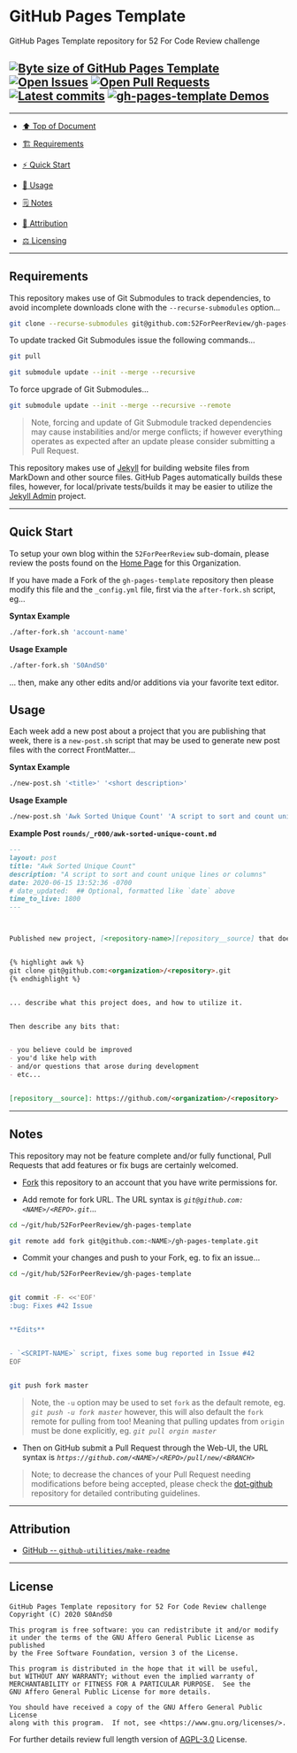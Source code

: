 # GitHub Pages Template
[heading__top]:
  #github-pages-template
  "&#x2B06; GitHub Pages Template repository for 52 For Code Review challenge"


GitHub Pages Template repository for 52 For Code Review challenge


## [![Byte size of GitHub Pages Template][badge__master__gh_pages_template__source_code]][gh_pages_template__master__source_code] [![Open Issues][badge__issues__gh_pages_template]][issues__gh_pages_template] [![Open Pull Requests][badge__pull_requests__gh_pages_template]][pull_requests__gh_pages_template] [![Latest commits][badge__commits__gh_pages_template__master]][commits__gh_pages_template__master] [![gh-pages-template Demos][badge__gh_pages__gh_pages_template]][gh_pages__gh_pages_template]



------


- [:arrow_up: Top of Document][heading__top]

- [:building_construction: Requirements][heading__requirements]

- [:zap: Quick Start][heading__quick_start]

- [&#x1F9F0; Usage][heading__usage]

- [&#x1F5D2; Notes][heading__notes]

- [:card_index: Attribution][heading__attribution]

- [:balance_scale: Licensing][heading__license]


------



## Requirements
[heading__requirements]:
  #requirements
  "&#x1F3D7; Prerequisites and/or dependencies that this project needs to function properly"


This repository makes use of Git Submodules to track dependencies, to avoid incomplete downloads clone with the `--recurse-submodules` option...


```Bash
git clone --recurse-submodules git@github.com:52ForPeerReview/gh-pages-template.git
```


To update tracked Git Submodules issue the following commands...


```Bash
git pull

git submodule update --init --merge --recursive
```


To force upgrade of Git Submodules...


```Bash
git submodule update --init --merge --recursive --remote
```


> Note, forcing and update of Git Submodule tracked dependencies may cause instabilities and/or merge conflicts; if however everything operates as expected after an update please consider submitting a Pull Request.


This repository makes use of [Jekyll][jekyllrb__home] for building website files from MarkDown and other source files. GitHub Pages automatically builds these files, however, for local/private tests/builds it may be easier to utilize the [Jekyll Admin][jekyll_admin__source] project.


___


## Quick Start
[heading__quick_start]:
  #quick-start
  "&#9889; Perhaps as easy as one, 2.0,..."


To setup your own blog within the `52ForPeerReview` sub-domain, please review the posts found on the [Home Page][52forpeerreview__gh_pages__home] for this Organization.


If you have made a Fork of the `gh-pages-template` repository then please modify this file and the `_config.yml` file, first via the `after-fork.sh` script, eg...


**Syntax Example**


```Bash
./after-fork.sh 'account-name'
```


**Usage Example**


```Bash
./after-fork.sh 'S0AndS0'
```


... then, make any other edits and/or additions via your favorite text editor.


## Usage
[heading__usage]:
  #usage
  "&#x1F9F0;"


Each week add a new post about a project that you are publishing that week, there is a `new-post.sh` script that may be used to generate new post files with the correct FrontMatter...


**Syntax Example**


```Bash
./new-post.sh '<title>' '<short description>'
```


**Usage Example**


```Bash
./new-post.sh 'Awk Sorted Unique Count' 'A script to sort and count unique lines or columns'
```


**Example Post `rounds/_r000/awk-sorted-unique-count.md`**


```MarkDown
---
layout: post
title: "Awk Sorted Unique Count"
description: "A script to sort and count unique lines or columns"
date: 2020-06-15 13:52:36 -0700
# date_updated:  ## Optional, formatted like `date` above
time_to_live: 1800
---



Published new project, [<repository-name>][repository__source] that does stuff...


{% highlight awk %}
git clone git@github.com:<organization>/<repository>.git
{% endhighlight %}


... describe what this project does, and how to utilize it.


Then describe any bits that:


- you believe could be improved
- you'd like help with
- and/or questions that arose during development
- etc...


[repository__source]: https://github.com/<organization>/<repository>
```


___


## Notes
[heading__notes]:
  #notes
  "&#x1F5D2; Additional things to keep in mind when developing"


This repository may not be feature complete and/or fully functional, Pull Requests that add features or fix bugs are certainly welcomed.


- [Fork][gh_pages_template__fork_it] this repository to an account that you have write permissions for.

- Add remote for fork URL. The URL syntax is _`git@github.com:<NAME>/<REPO>.git`_...


```Bash
cd ~/git/hub/52ForPeerReview/gh-pages-template

git remote add fork git@github.com:<NAME>/gh-pages-template.git
```


- Commit your changes and push to your Fork, eg. to fix an issue...


```Bash
cd ~/git/hub/52ForPeerReview/gh-pages-template


git commit -F- <<'EOF'
:bug: Fixes #42 Issue


**Edits**


- `<SCRIPT-NAME>` script, fixes some bug reported in Issue #42
EOF


git push fork master
```


> Note, the `-u` option may be used to set `fork` as the default remote, eg. _`git push -u fork master`_ however, this will also default the `fork` remote for pulling from too! Meaning that pulling updates from `origin` must be done explicitly, eg. _`git pull orgin master`_


- Then on GitHub submit a Pull Request through the Web-UI, the URL syntax is _`https://github.com/<NAME>/<REPO>/pull/new/<BRANCH>`_


> Note; to decrease the chances of your Pull Request needing modifications before being accepted, please check the [dot-github](https://github.com/52ForPeerReview/.github) repository for detailed contributing guidelines.


___


## Attribution
[heading__attribution]:
  #attribution
  "&#x1F4C7; Resources that where helpful in building this project so far."


- [GitHub -- `github-utilities/make-readme`](https://github.com/github-utilities/make-readme)


___


## License
[heading__license]:
  #license
  "&#x2696; Legal side of Open Source"


```
GitHub Pages Template repository for 52 For Code Review challenge
Copyright (C) 2020 S0AndS0

This program is free software: you can redistribute it and/or modify
it under the terms of the GNU Affero General Public License as published
by the Free Software Foundation, version 3 of the License.

This program is distributed in the hope that it will be useful,
but WITHOUT ANY WARRANTY; without even the implied warranty of
MERCHANTABILITY or FITNESS FOR A PARTICULAR PURPOSE.  See the
GNU Affero General Public License for more details.

You should have received a copy of the GNU Affero General Public License
along with this program.  If not, see <https://www.gnu.org/licenses/>.
```


For further details review full length version of [AGPL-3.0][branch__current__license] License.



[branch__current__license]:
  /LICENSE
  "&#x2696; Full length version of AGPL-3.0 License"


[badge__commits__gh_pages_template__master]:
  https://img.shields.io/github/last-commit/52ForPeerReview/gh-pages-template/master.svg

[commits__gh_pages_template__master]:
  https://github.com/52ForPeerReview/gh-pages-template/commits/master
  "&#x1F4DD; History of changes on this branch"


[gh_pages_template__community]:
  https://github.com/52ForPeerReview/gh-pages-template/community
  "&#x1F331; Dedicated to functioning code"

[gh_pages_template__gh_pages]:
  https://github.com/52ForPeerReview/gh-pages-template/tree/
  "Source code examples hosted thanks to GitHub Pages!"

[badge__gh_pages__gh_pages_template]:
  https://img.shields.io/website/https/52ForPeerReview.github.io/gh-pages-template/index.html.svg?down_color=darkorange&down_message=Offline&label=Demo&logo=Demo%20Site&up_color=success&up_message=Online

[gh_pages__gh_pages_template]:
  https://52ForPeerReview.github.io/gh-pages-template/index.html
  "&#x1F52C; Check the example collection tests"

[issues__gh_pages_template]:
  https://github.com/52ForPeerReview/gh-pages-template/issues
  "&#x2622; Search for and _bump_ existing issues or open new issues for project maintainer to address."

[gh_pages_template__fork_it]:
  https://github.com/52ForPeerReview/gh-pages-template/
  "&#x1F531; Fork it!"

[pull_requests__gh_pages_template]:
  https://github.com/52ForPeerReview/gh-pages-template/pulls
  "&#x1F3D7; Pull Request friendly, though please check the Community guidelines"

[gh_pages_template__master__source_code]:
  https://github.com/52ForPeerReview/gh-pages-template/
  "&#x2328; Project source!"

[badge__issues__gh_pages_template]:
  https://img.shields.io/github/issues/52ForPeerReview/gh-pages-template.svg

[badge__pull_requests__gh_pages_template]:
  https://img.shields.io/github/issues-pr/52ForPeerReview/gh-pages-template.svg

[badge__master__gh_pages_template__source_code]:
  https://img.shields.io/github/repo-size/52ForPeerReview/gh-pages-template

[jekyllrb__home]:
  https://jekyllrb.com/
  "Home page for Jekyll documentation"

[jekyll_admin__source]:
  https://github.com/S0AndS0/Jekyll_Admin
  "Scripts for setting-up local/private Jekyll build environment"

[52forpeerreview__gh_pages__home]:
  https://52ForPeerReview.github.io/
  "Home page for the 52 For Peer Review challenge"
